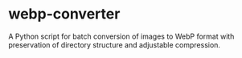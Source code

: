# webp-converter
 A Python script for batch conversion of images to WebP format with preservation of directory structure and adjustable compression.
